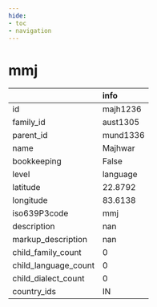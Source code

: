 ```yaml
---
hide:
- toc
- navigation
---
```

# mmj
|                      | info     |
|:---------------------|:---------|
| id                   | majh1236 |
| family_id            | aust1305 |
| parent_id            | mund1336 |
| name                 | Majhwar  |
| bookkeeping          | False    |
| level                | language |
| latitude             | 22.8792  |
| longitude            | 83.6138  |
| iso639P3code         | mmj      |
| description          | nan      |
| markup_description   | nan      |
| child_family_count   | 0        |
| child_language_count | 0        |
| child_dialect_count  | 0        |
| country_ids          | IN       |